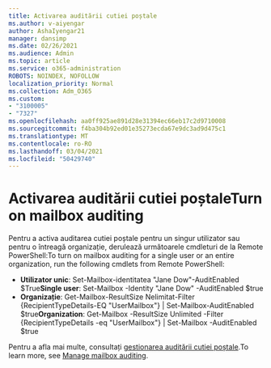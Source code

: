 ```yaml
---
title: Activarea auditării cutiei poștale
ms.author: v-aiyengar
author: AshaIyengar21
manager: dansimp
ms.date: 02/26/2021
ms.audience: Admin
ms.topic: article
ms.service: o365-administration
ROBOTS: NOINDEX, NOFOLLOW
localization_priority: Normal
ms.collection: Adm_O365
ms.custom:
- "3100005"
- "7327"
ms.openlocfilehash: aa0ff925ae891d28e31394ec66eb17c2d9710008
ms.sourcegitcommit: f4ba304b92ed01e35273ecda67e9dc3ad9d475c1
ms.translationtype: MT
ms.contentlocale: ro-RO
ms.lasthandoff: 03/04/2021
ms.locfileid: "50429740"
---
```

# <a name="turn-on-mailbox-auditing"></a><span data-ttu-id="c384d-102">Activarea auditării cutiei poștale</span><span class="sxs-lookup"><span data-stu-id="c384d-102">Turn on mailbox auditing</span></span>

<span data-ttu-id="c384d-103">Pentru a activa auditarea cutiei poștale pentru un singur utilizator sau pentru o întreagă organizație, derulează următoarele cmdleturi de la Remote PowerShell:</span><span class="sxs-lookup"><span data-stu-id="c384d-103">To turn on mailbox auditing for a single user or an entire organization, run the following cmdlets from Remote PowerShell:</span></span>

- <span data-ttu-id="c384d-104">**Utilizator unic**: Set-Mailbox-identitatea "Jane Dow"-AuditEnabled $True</span><span class="sxs-lookup"><span data-stu-id="c384d-104">**Single user**: Set-Mailbox -Identity "Jane Dow" -AuditEnabled $true</span></span>
- <span data-ttu-id="c384d-105">**Organizație**: Get-Mailbox-ResultSize Nelimitat-Filter {RecipientTypeDetails-EQ "UserMailbox"} | Set-Mailbox-AuditEnabled $true</span><span class="sxs-lookup"><span data-stu-id="c384d-105">**Organization**: Get-Mailbox -ResultSize Unlimited -Filter {RecipientTypeDetails -eq "UserMailbox"} | Set-Mailbox -AuditEnabled $true</span></span>

<span data-ttu-id="c384d-106">Pentru a afla mai multe, consultați [gestionarea auditării cutiei poștale](https://go.microsoft.com/fwlink/?linkid=2103668).</span><span class="sxs-lookup"><span data-stu-id="c384d-106">To learn more, see [Manage mailbox auditing](https://go.microsoft.com/fwlink/?linkid=2103668).</span></span>